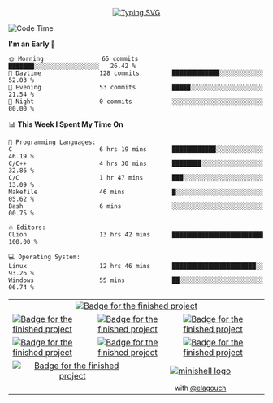 <p align="center">
<a href="https://git.io/typing-svg"><img src="https://readme-typing-svg.demolab.com?font=Fira+Code&weight=500&size=30&pause=1000&color=F718C9&center=true&vCenter=true&width=435&lines=Hi+!+I'm+maximart" alt="Typing SVG" /></a>
</p>

<!--START_SECTION:waka-->
![Code Time](http://img.shields.io/badge/Code%20Time-199%20hrs%2020%20mins-blue)

**I'm an Early 🐤** 

```text
🌞 Morning                65 commits          ███████░░░░░░░░░░░░░░░░░░   26.42 % 
🌆 Daytime                128 commits         █████████████░░░░░░░░░░░░   52.03 % 
🌃 Evening                53 commits          █████░░░░░░░░░░░░░░░░░░░░   21.54 % 
🌙 Night                  0 commits           ░░░░░░░░░░░░░░░░░░░░░░░░░   00.00 % 
```


📊 **This Week I Spent My Time On** 

```text
💬 Programming Languages: 
C                        6 hrs 19 mins       ████████████░░░░░░░░░░░░░   46.19 % 
C/C++                    4 hrs 30 mins       ████████░░░░░░░░░░░░░░░░░   32.86 % 
C/C                      1 hr 47 mins        ███░░░░░░░░░░░░░░░░░░░░░░   13.09 % 
Makefile                 46 mins             █░░░░░░░░░░░░░░░░░░░░░░░░   05.62 % 
Bash                     6 mins              ░░░░░░░░░░░░░░░░░░░░░░░░░   00.75 % 

🔥 Editors: 
CLion                    13 hrs 42 mins      █████████████████████████   100.00 % 

💻 Operating System: 
Linux                    12 hrs 46 mins      ███████████████████████░░   93.26 % 
Windows                  55 mins             ██░░░░░░░░░░░░░░░░░░░░░░░   06.74 % 
```


<!--END_SECTION:waka-->
<table align="center" border="0">
  <tr>
    <td colspan="6" align="center"><a href="https://github.com/Manomania/libft"><img src="https://raw.githubusercontent.com/ayogun/42-project-badges/refs/heads/main/badges/libftm.png" alt="Badge for the finished project" /></a></td>
  </tr>
  <tr>
    <td colspan="2"><a href="https://github.com/Manomania/ft_printf"><img src="https://raw.githubusercontent.com/ayogun/42-project-badges/refs/heads/main/badges/ft_printfm.png" alt="Badge for the finished project" /></a></td>
    <td colspan="2"><a href="https://github.com/Manomania/Get_next_line"><img src="https://raw.githubusercontent.com/ayogun/42-project-badges/refs/heads/main/badges/get_next_linem.png" alt="Badge for the finished project" /></a></td>
    <td colspan="2"><a href="https://github.com/Manomania/Born2beroot"><img src="https://raw.githubusercontent.com/ayogun/42-project-badges/refs/heads/main/badges/born2beroote.png" alt="Badge for the finished project" /></a></td>
  </tr>
  <tr>
    <td colspan="2"><a href="https://github.com/Manomania/minitalk"><img src="https://raw.githubusercontent.com/ayogun/42-project-badges/refs/heads/main/badges/minitalkm.png" alt="Badge for the finished project" /></a></td>
    <td colspan="2"><a href="https://github.com/Manomania/push_swap"><img src="https://raw.githubusercontent.com/ayogun/42-project-badges/refs/heads/main/badges/push_swapm.png" alt="Badge for the finished project" /></a></td>
    <td colspan="2"><a href="https://github.com/Manomania/so_long"><img src="https://raw.githubusercontent.com/ayogun/42-project-badges/refs/heads/main/badges/so_longm.png" alt="Badge for the finished project" /></a></td>
  </tr>
  <tr>
    <td colspan="3" align="center"><a href="https://github.com/Manomania/philosopher"><img src="https://raw.githubusercontent.com/ayogun/42-project-badges/refs/heads/main/badges/philosopherse.png" alt="Badge for the finished project" /></a></td>
    <td colspan="3" align="center"><a href="https://github.com/Manomania/minishell"><img src="https://github.com/ayogun/42-project-badges/raw/main/badges/minishelle.png" alt="minishell logo"></a></td>
  </tr>
  <tr>
    <td colspan="3" align="center"></td>
    <td colspan="6" align="center"><sub>with <a href="https://github.com/airone01/">@elagouch</a></sub></td>
  </tr>
</table>
